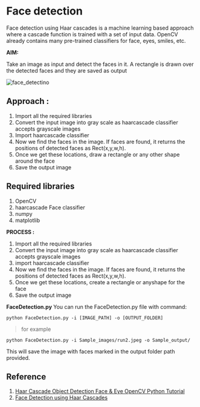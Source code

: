 # Face detection
Face detection using Haar cascades is a machine learning based approach where a cascade function is trained with a set of input data. OpenCV already contains many pre-trained classifiers for face, eyes, smiles, etc. 

**AIM:** 

Take an image as input and detect the faces in it. A rectangle is drawn over the detected faces and they are saved as output

![face_detectino](https://user-images.githubusercontent.com/43414928/77245072-cf035e80-6c41-11ea-8ca5-fae9bef63099.png)


## Approach :
1. Import all the required libraries
2. Convert the input image into gray scale as haarcascade classifier accepts grayscale images
3. Import haarcascade classifier
4. Now we find the faces in the image. If faces are found, it returns the positions of detected faces as Rect(x,y,w,h). 
5. Once we get these locations, draw a rectangle or any other shape around the face
6. Save the output image


## Required libraries
1. OpenCV 
2. haarcascade Face classifier 
3. numpy 
4. matplotlib


**PROCESS :**
1) Import all the required libraries
2) Convert the input image into gray scale as haarcascade classifier accepts grayscale images
3) import haarcascade classifier
4) Now we find the faces in the image. If faces are found, it returns the positions of detected faces as Rect(x,y,w,h). 
5) Once we get these locations,  create a rectangle or anyshape for the face
6) Save the output image

**FaceDetection.py**
You can run the FaceDetection.py file with command:

```
python FaceDetection.py -i [IMAGE_PATH] -o [OUTPUT_FOLDER]

```
> for example
```
python FaceDetection.py -i Sample_images/run2.jpeg -o Sample_output/ 
```

This will save the image with faces marked in the output folder path provided.

## Reference
1. [Haar Cascade Object Detection Face & Eye OpenCV Python Tutorial ](https://pythonprogramming.net/haar-cascade-face-eye-detection-python-opencv-tutorial/)
2. [Face Detection using Haar Cascades](https://opencv-python-tutroals.readthedocs.io/en/latest/py_tutorials/py_objdetect/py_face_detection/py_face_detection.html)

